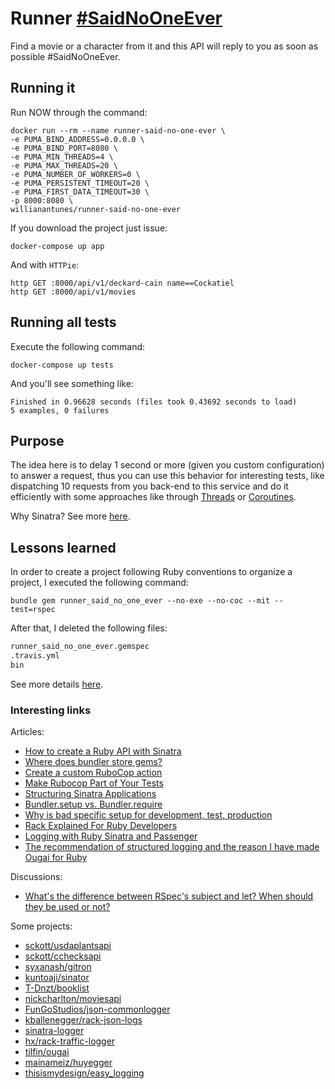 # Runner [#SaidNoOneEver](https://twitter.com/hashtag/SaidNoOneEver?src=hashtag_click)

Find a movie or a character from it and this API will reply to you as soon as possible #SaidNoOneEver.

## Running it

Run NOW through the command:

    docker run --rm --name runner-said-no-one-ever \
    -e PUMA_BIND_ADDRESS=0.0.0.0 \
    -e PUMA_BIND_PORT=8080 \
    -e PUMA_MIN_THREADS=4 \
    -e PUMA_MAX_THREADS=20 \
    -e PUMA_NUMBER_OF_WORKERS=0 \
    -e PUMA_PERSISTENT_TIMEOUT=20 \
    -e PUMA_FIRST_DATA_TIMEOUT=30 \
    -p 8000:8080 \
    willianantunes/runner-said-no-one-ever

If you download the project just issue:

    docker-compose up app

And with `HTTPie`:

    http GET :8000/api/v1/deckard-cain name==Cockatiel
    http GET :8000/api/v1/movies

## Running all tests

Execute the following command:

    docker-compose up tests

And you'll see something like:

```
Finished in 0.96628 seconds (files took 0.43692 seconds to load)
5 examples, 0 failures
```

## Purpose

The idea here is to delay 1 second or more (given you custom configuration) to answer a request, thus you can use this behavior for interesting tests, like dispatching 10 requests from you back-end to this service and do it efficiently with some approaches like through [Threads](https://en.wikipedia.org/wiki/Thread_(computing)#Thread_and_fiber_issues) or [Coroutines](https://en.wikipedia.org/wiki/Coroutine).

Why Sinatra? See more [here](https://www.ruby-toolbox.com/categories/web_app_frameworks). 

## Lessons learned

In order to create a project following Ruby conventions to organize a project, I executed the following command:

    bundle gem runner_said_no_one_ever --no-exe --no-coc --mit --test=rspec

After that, I deleted the following files:

```txt
runner_said_no_one_ever.gemspec
.travis.yml
bin
```

See more details [here](https://bundler.io/guides/creating_gem.html).

### Interesting links

Articles:

- [How to create a Ruby API with Sinatra](https://x-team.com/blog/how-to-create-a-ruby-api-with-sinatra/)
- [Where does bundler store gems?](https://stackoverflow.com/a/32638896/3899136)
- [Create a custom RuboCop action](https://www.jetbrains.com/help/ruby/rubocop.html#rubocop_external_tool)
- [Make Rubocop Part of Your Tests](https://blog.trueheart78.com/ruby/2016/09/18/make-rubocop-part-of-your-tests.html)
- [Structuring Sinatra Applications](https://nickcharlton.net/posts/structuring-sinatra-applications.html)
- [Bundler.setup vs. Bundler.require](https://anti-pattern.com/bundler-setup-vs-bundler-require)
- [Why is bad specific setup for development, test, production](https://12factor.net/config)
- [Rack Explained For Ruby Developers](https://www.rubyguides.com/2018/09/rack-middleware/)
- [Logging with Ruby Sinatra and Passenger](http://sundivenetworks.com/archive/2014/logging-with-sinatra-and-passenger.html)
- [The recommendation of structured logging and the reason I have made Ougai for Ruby](https://dev.to/tilfin/the-recommendation-of-structured-logging-and-the-reason-i-have-made-ougai-for-ruby-39pn)

Discussions:

- [What's the difference between RSpec's subject and let? When should they be used or not?](https://stackoverflow.com/a/38459039/3899136)

Some projects:

- [sckott/usdaplantsapi](https://github.com/sckott/usdaplantsapi)
- [sckott/cchecksapi](https://github.com/sckott/cchecksapi)
- [syxanash/gitron](https://github.com/syxanash/gitron)
- [kuntoaji/sinator](https://github.com/kuntoaji/sinator)
- [T-Dnzt/booklist](https://github.com/T-Dnzt/booklist)
- [nickcharlton/moviesapi](https://github.com/nickcharlton/moviesapi)
- [FunGoStudios/json-commonlogger](https://github.com/FunGoStudios/json-commonlogger)
- [kballenegger/rack-json-logs](https://github.com/kballenegger/rack-json-logs)
- [sinatra-logger](https://rubygems.org/gems/sinatra-logger/versions/0.3.2)
- [hx/rack-traffic-logger](https://github.com/hx/rack-traffic-logger)
- [tilfin/ougai](https://github.com/tilfin/ougai)
- [mainameiz/huyegger](https://github.com/mainameiz/huyegger)
- [thisismydesign/easy_logging](https://github.com/thisismydesign/easy_logging)
